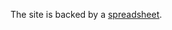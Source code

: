 The site is backed by a [spreadsheet](https://docs.google.com/spreadsheets/d/1fPNGM1Nft1IPl9nSxaIdT4bWcOG_6Y0Ek69CTIVHz0k/edit?gid=0#gid=0).
